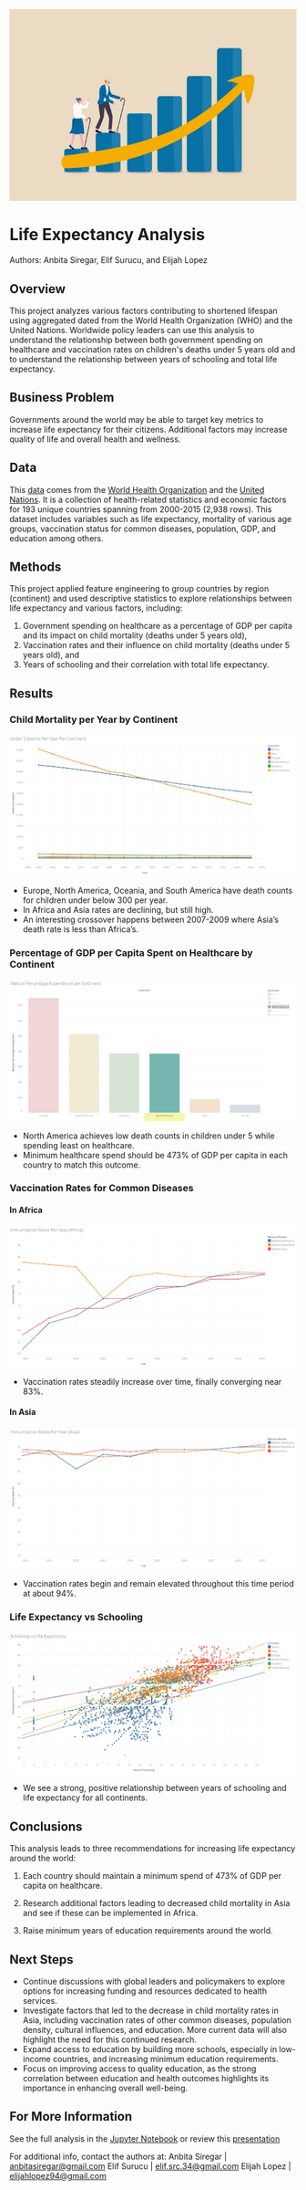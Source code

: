 ![alt text](./Images/life_expectancy.webp "Life Expectancy")
# Life Expectancy Analysis
Authors: Anbita Siregar, Elif Surucu, and Elijah Lopez


## Overview
This project analyzes various factors contributing to shortened lifespan using aggregated dated from the World Health Organization (WHO) and the United Nations. Worldwide policy leaders can use this analysis to understand the relationship between both government spending on healthcare and vaccination rates on children's deaths under 5 years old and to understand the relationship between years of schooling and total life expectancy.


## Business Problem
Governments around the world may be able to target key metrics to increase life expectancy for their citizens. Additional factors may increase quality of life and overall health and wellness.


## Data
This [data](https://www.kaggle.com/datasets/kumarajarshi/life-expectancy-who) comes from the [World Health Organization](https://www.who.int/) and the [United Nations](https://www.un.org/en/). It is a collection of health-related statistics and economic factors for 193 unique countries spanning from 2000-2015 (2,938 rows). This dataset includes variables such as life expectancy, mortality of various age groups, vaccination status for common diseases, population, GDP, and education among others.


## Methods
This project applied feature engineering to group countries by region (continent) and used descriptive statistics to explore relationships between life expectancy and various factors, including:
1. Government spending on healthcare as a percentage of GDP per capita and its impact on child mortality (deaths under 5 years old),
2. Vaccination rates and their influence on child mortality (deaths under 5 years old), and
3. Years of schooling and their correlation with total life expectancy.


## Results


### Child Mortality per Year by Continent
![alt text](Images\under_5_deaths_by_continent_per_year.png "Under-5 Deaths by Continent per Year")

* Europe, North America, Oceania, and South America have death counts for children under below 300 per year.
* In Africa and Asia rates are declining, but still high.
* An interesting crossover happens between 2007-2009 where Asia’s death rate is less than Africa’s.


### Percentage of GDP per Capita Spent on Healthcare by Continent
![alt text](Images\healthcare_percent_of_gdp_per_capita_by_continent.png "Percentage of GDP per Capita Spent on Healthcare by Continent")

* North America achieves low death counts in children under 5 while spending least on healthcare.
* Minimum healthcare spend should be 473% of GDP per capita in each country to match this outcome.


### Vaccination Rates for Common Diseases
#### In Africa
![alt text](Images\vacinnation_rates_africa.png "Vaccination Rates in Africa")

* Vaccination rates steadily increase over time, finally converging near 83%.

#### In Asia
![alt text](Images\vacinnation_rates_asia.png "Vaccination Rates in Asia")

* Vaccination rates begin and remain elevated throughout this time period at about 94%.


### Life Expectancy vs Schooling
![alt text](Images\life_expectancy_vs_schooling.png "Life Expectancy vs Years of Schooling")

* We see a strong, positive relationship between years of schooling and life expectancy for all continents.


## Conclusions
This analysis leads to three recommendations for increasing life expectancy around the world:

1. Each country should maintain a minimum spend of 473% of GDP per capita on healthcare.

2. Research additional factors leading to decreased child mortality in Asia and see if these can be implemented in Africa.

3. Raise minimum years of education requirements around the world.


## Next Steps
* Continue discussions with global leaders and policymakers to explore options for increasing funding and resources dedicated to health services.
* Investigate factors that led to the decrease in child mortality rates in Asia, including vaccination rates of other common diseases, population density, cultural influences, and education. More current data will also highlight the need for this continued research.
* Expand access to education by building more schools, especially in low-income countries, and increasing minimum education requirements.
* Focus on improving access to quality education, as the strong correlation between education and health outcomes highlights its importance in enhancing overall well-being. 


## For More Information
See the full analysis in the [Jupyter Notebook](https://github.com/anbitasiregar/life-expectancy-eda/blob/main/life_expectancy_eda.ipynb) or review this [presentation](https://docs.google.com/presentation/d/1tgLMF2Z2qtiIgKlLFMRrlvZFwhxVf69_nuTIf_D5-cc/edit?usp=sharing)

For additional info, contact the authors at:
Anbita Siregar | anbitasiregar@gmail.com
Elif Surucu | elif.src.34@gmail.com
Elijah Lopez | elijahlopez94@gmail.com